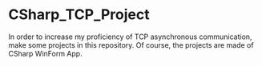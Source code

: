 # CSharp_TCP_Project
In order to increase my proficiency of TCP asynchronous communication, make some projects in this repository.
Of course, the projects are made of CSharp WinForm App. 
